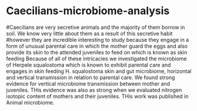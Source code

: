 # Caecilians-microbiome-analysis
#Caecilians are very secretive animals and the majority of them borrow in soil. We know very little about them as a result of this secretive habit
#however they are incredible interesting to study because they engage in a form of unusual parental care in which 
the mother guard the eggs and also provide its skin to the attended juveniles to feed on which is known as skin feeding
Because of all of these intricacies we investigated the microbiome of Herpele squalostoma which is known to exhibit parental care and engages in skin feeding
H. squalostoma skin and gut microbiome, horizontal and vertical transmission in relation to parental care.
We found strong evidence for vertical microbiome transmission between mother and juveniles. THis evidence 
was also as strong when we evaluated nitrogen isotopic content of mothers and their juveniles.
THis work was published in Animal microbiome.

